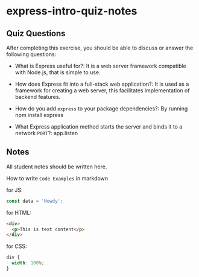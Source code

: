 # express-intro-quiz-notes

## Quiz Questions

After completing this exercise, you should be able to discuss or answer the following questions:

- What is Express useful for?: It is a web server framework compatible with Node.js, that is simple to use.

- How does Express fit into a full-stack web application?: It is used as a framework for creating a web server, this facilitates implementation of backend features.

- How do you add `express` to your package dependencies?: By running npm install express

- What Express application method starts the server and binds it to a network `PORT`?: app.listen

## Notes

All student notes should be written here.

How to write `Code Examples` in markdown

for JS:

```javascript
const data = 'Howdy';
```

for HTML:

```html
<div>
  <p>This is text content</p>
</div>
```

for CSS:

```css
div {
  width: 100%;
}
```
